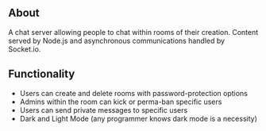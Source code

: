 ## About
A chat server allowing people to chat within rooms of their creation. Content served by Node.js and asynchronous communications handled by Socket.io.

## Functionality
- Users can create and delete rooms with password-protection options
- Admins within the room can kick or perma-ban specific users
- Users can send private messages to specific users
- Dark and Light Mode (any programmer knows dark mode is a necessity)
